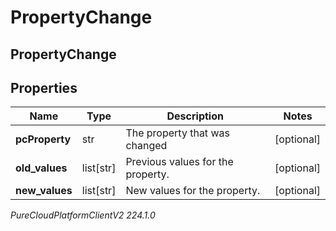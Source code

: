 # PropertyChange

## PropertyChange

## Properties

|Name | Type | Description | Notes|
|------------ | ------------- | ------------- | -------------|
| **pcProperty** | str | The property that was changed | [optional] |
| **old_values** | list[str] | Previous values for the property. | [optional] |
| **new_values** | list[str] | New values for the property. | [optional] |



_PureCloudPlatformClientV2 224.1.0_
